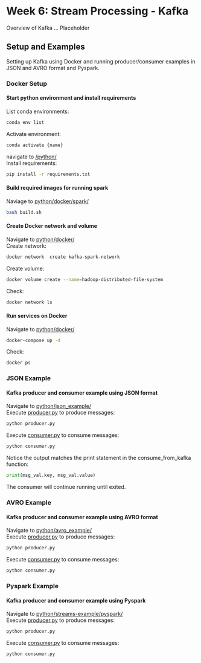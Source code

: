 # Week 6: Stream Processing - Kafka
Overview of Kafka ... Placeholder

## Setup and Examples
Setting up Kafka using Docker and running producer/consumer examples in JSON and AVRO format and Pyspark.  

### Docker Setup

#### Start python environment and install requirements  
List conda environments:  
```bash
conda env list
```
Activate environment:  
```bash
conda activate {name}
```
navigate to [/python/](https://github.com/TylerJSimpson/data_engineering_zoomcamp/tree/main/week_6/python)  
Install requirements:  
```bash
pip install -r requirements.txt
```

#### Build required images for running spark
Naviage to [python/docker/spark/](https://github.com/TylerJSimpson/data_engineering_zoomcamp/tree/main/week_6/python/docker/spark)  
```bash
bash build.sh
```

#### Create Docker network and volume
Navigate to [python/docker/](https://github.com/TylerJSimpson/data_engineering_zoomcamp/tree/main/week_6/python/docker)  
Create network:  
```bash
docker network  create kafka-spark-network
```  
Create volume:  
```bash
docker volume create --name=hadoop-distributed-file-system
```  
Check:  
```bash
docker network ls
```

#### Run services on Docker  
Navigate to [python/docker/](https://github.com/TylerJSimpson/data_engineering_zoomcamp/tree/main/week_6/python/docker)   
```bash
docker-compose up -d
```
Check:  
```bash
docker ps
```

### JSON Example  
#### Kafka producer and consumer example using JSON format  
Navigate to [python/json_example/](https://github.com/TylerJSimpson/data_engineering_zoomcamp/tree/main/week_6/python/json_example)  
Execute [producer.py](https://github.com/TylerJSimpson/data_engineering_zoomcamp/blob/main/week_6/python/json_example/producer.py) to produce messages:  
```bash
python producer.py
```
Execute [consumer.py](https://github.com/TylerJSimpson/data_engineering_zoomcamp/blob/main/week_6/python/json_example/consumer.py) to consume messages:  
```bash
python consumer.py
```
Notice the output matches the print statement in the consume_from_kafka function:  
```python
print(msg_val.key, msg_val.value)
```  
The consumer will continue running until exited.  

### AVRO Example  
#### Kafka producer and consumer example using AVRO format  
Navigate to [python/avro_example/](https://github.com/TylerJSimpson/data_engineering_zoomcamp/tree/main/week_6/python/avro_example)  
Execute [producer.py](https://github.com/TylerJSimpson/data_engineering_zoomcamp/blob/main/week_6/python/avro_example/producer.py) to produce messages:  
```bash
python producer.py
```
Execute [consumer.py](https://github.com/TylerJSimpson/data_engineering_zoomcamp/blob/main/week_6/python/avro_example/consumer.py) to consume messages:  
```bash
python consumer.py
```

### Pyspark Example  
#### Kafka producer and consumer example using Pyspark  
Navigate to [python/streams-example/pyspark/](https://github.com/TylerJSimpson/data_engineering_zoomcamp/tree/main/week_6/python/streams-example/pyspark)  
Execute [producer.py](https://github.com/TylerJSimpson/data_engineering_zoomcamp/blob/main/week_6/python/streams-example/pyspark/producer.py) to produce messages:  
```bash
python producer.py
```
Execute [consumer.py](https://github.com/TylerJSimpson/data_engineering_zoomcamp/blob/main/week_6/python/streams-example/pyspark/consumer.py) to consume messages:  
```bash
python consumer.py
```
